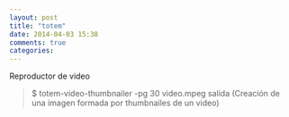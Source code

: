```yaml
---
layout: post
title: "totem"
date: 2014-04-03 15:38
comments: true
categories: 
---
```

Reproductor de video

>$ totem-video-thumbnailer -pg 30 video.mpeg salida (Creación de una imagen formada por thumbnailes de un video)

